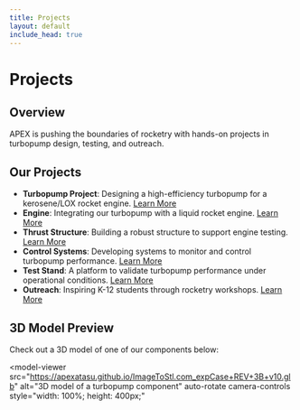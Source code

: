 ```yaml
---
title: Projects
layout: default
include_head: true
---
```


# Projects

## Overview
APEX is pushing the boundaries of rocketry with hands-on projects in turbopump design, testing, and outreach.

## Our Projects
- **Turbopump Project**: Designing a high-efficiency turbopump for a kerosene/LOX rocket engine. [Learn More](/turbopump)  
- **Engine**: Integrating our turbopump with a liquid rocket engine. [Learn More](/engine)  
- **Thrust Structure**: Building a robust structure to support engine testing. [Learn More](/thrust-structure)  
- **Control Systems**: Developing systems to monitor and control turbopump performance. [Learn More](/controls-system)  
- **Test Stand**: A platform to validate turbopump performance under operational conditions. [Learn More](/test-stand)  
- **Outreach**: Inspiring K-12 students through rocketry workshops. [Learn More](/outreach)

## 3D Model Preview
Check out a 3D model of one of our components below:

<model-viewer
  src="https://apexatasu.github.io/ImageToStl.com_expCase+REV+3B+v10.glb"
  alt="3D model of a turbopump component"
  auto-rotate
  camera-controls
  style="width: 100%; height: 400px;"
></model-viewer>
